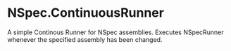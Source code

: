 # NSpec.ContinuousRunner
A simple Continous Runner for NSpec assemblies. Executes NSpecRunner whenever the specified assembly has been changed.
